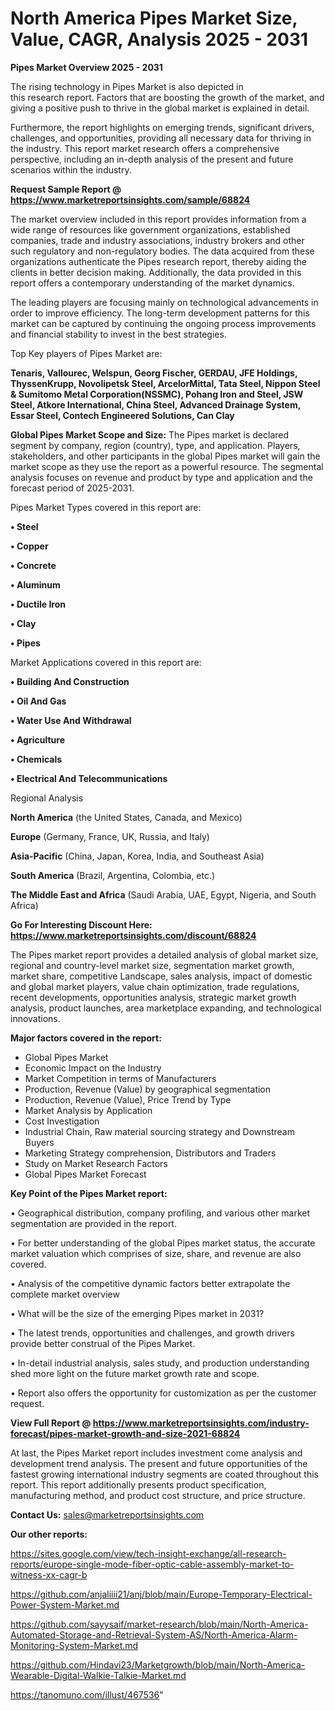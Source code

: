 # North America Pipes Market Size, Value, CAGR, Analysis 2025 - 2031

<Strong> Pipes Market Overview 2025 - 2031</strong>

The rising technology in Pipes Market is also depicted in this research report. Factors that are boosting the growth of the market, and giving a positive push to thrive in the global market is explained in detail.

Furthermore, the report highlights on emerging trends, significant drivers, challenges, and opportunities, providing all necessary data for thriving in the industry. This report market research offers a comprehensive perspective, including an in-depth analysis of the present and future scenarios within the industry.

<strong>Request Sample Report @ <a href=https://www.marketreportsinsights.com/sample/68824>https://www.marketreportsinsights.com/sample/68824</a></strong>

The market overview included in this report provides information from a wide range of resources like government organizations, established companies, trade and industry associations, industry brokers and other such regulatory and non-regulatory bodies. The data acquired from these organizations authenticate the Pipes research report, thereby aiding the clients in better decision making. Additionally, the data provided in this report offers a contemporary understanding of the market dynamics.

The leading players are focusing mainly on technological advancements in order to improve efficiency. The long-term development patterns for this market can be captured by continuing the ongoing process improvements and financial stability to invest in the best strategies.

Top Key players of Pipes Market are:

<strong>Tenaris, Vallourec, Welspun, Georg Fischer, GERDAU, JFE Holdings, ThyssenKrupp, Novolipetsk Steel, ArcelorMittal, Tata Steel, Nippon Steel & Sumitomo Metal Corporation(NSSMC), Pohang Iron and Steel, JSW Steel, Atkore International, China Steel, Advanced Drainage System, Essar Steel, Contech Engineered Solutions, Can Clay</strong>

<strong><b>Global Pipes Market Scope and Size:</b></strong>
The Pipes market is declared segment by company, region (country), type, and application. Players, stakeholders, and other participants in the global Pipes market will gain the market scope as they use the report as a powerful resource. The segmental analysis focuses on revenue and product by type and application and the forecast period of 2025-2031.

Pipes Market Types covered in this report are:

<strong>• Steel

• Copper

• Concrete

• Aluminum

• Ductile Iron

• Clay

• Pipes</strong>

Market Applications covered in this report are:

<strong>• Building And Construction

• Oil And Gas

• Water Use And Withdrawal

• Agriculture

• Chemicals

• Electrical And Telecommunications</strong> 

Regional Analysis

<strong>North America</strong> (the United States, Canada, and Mexico)

<strong>Europe</strong> (Germany, France, UK, Russia, and Italy)

<strong>Asia-Pacific</strong> (China, Japan, Korea, India, and Southeast Asia)

<strong>South America</strong> (Brazil, Argentina, Colombia, etc.)

<strong>The Middle East and Africa</strong> (Saudi Arabia, UAE, Egypt, Nigeria, and South Africa)

<strong>Go For Interesting Discount Here: <a href=https://www.marketreportsinsights.com/discount/68824>https://www.marketreportsinsights.com/discount/68824</a></strong>

The Pipes market report provides a detailed analysis of global market size, regional and country-level market size, segmentation market growth, market share, competitive Landscape, sales analysis, impact of domestic and global market players, value chain optimization, trade regulations, recent developments, opportunities analysis, strategic market growth analysis, product launches, area marketplace expanding, and technological innovations.

<strong><b>Major factors covered in the report:</b></strong>
<ul>
  <li>Global Pipes Market </li>
  <li>Economic Impact on the Industry</li>
  <li>Market Competition in terms of Manufacturers</li>
  <li>Production, Revenue (Value) by geographical segmentation</li>
  <li>Production, Revenue (Value), Price Trend by Type</li>
  <li>Market Analysis by Application</li>
  <li>Cost Investigation</li>
  <li>Industrial Chain, Raw material sourcing strategy and Downstream Buyers</li>
  <li>Marketing Strategy comprehension, Distributors and Traders</li>
  <li>Study on Market Research Factors</li>
  <li>Global Pipes Market Forecast</li>
</ul>

<strong><b>Key Point of the Pipes Market report:</b></strong>

• Geographical distribution, company profiling, and various other market segmentation are provided in the report.

• For better understanding of the global Pipes market status, the accurate market valuation which comprises of size, share, and revenue are also covered.

• Analysis of the competitive dynamic factors better extrapolate the complete market overview

• What will be the size of the emerging Pipes market in 2031?

• The latest trends, opportunities and challenges, and growth drivers provide better construal of the Pipes Market.

• In-detail industrial analysis, sales study, and production understanding shed more light on the future market growth rate and scope.

• Report also offers the opportunity for customization as per the customer request.

<strong><b>View Full Report @ <a href=https://www.marketreportsinsights.com/industry-forecast/pipes-market-growth-and-size-2021-68824>https://www.marketreportsinsights.com/industry-forecast/pipes-market-growth-and-size-2021-68824</a></b></strong>


At last, the Pipes Market report includes investment come analysis and development trend analysis. The present and future opportunities of the fastest growing international industry segments are coated throughout this report. This report additionally presents product specification, manufacturing method, and product cost structure, and price structure.

<strong>Contact Us:</strong>
sales@marketreportsinsights.com

<strong>Our other reports:</strong>

<a href=https://sites.google.com/view/tech-insight-exchange/all-research-reports/europe-single-mode-fiber-optic-cable-assembly-market-to-witness-xx-cagr-b>https://sites.google.com/view/tech-insight-exchange/all-research-reports/europe-single-mode-fiber-optic-cable-assembly-market-to-witness-xx-cagr-b</a>

<a href=https://github.com/anjaliiii21/anj/blob/main/Europe-Temporary-Electrical-Power-System-Market.md>https://github.com/anjaliiii21/anj/blob/main/Europe-Temporary-Electrical-Power-System-Market.md</a>

<a href=https://github.com/sayysaif/market-research/blob/main/North-America-Automated-Storage-and-Retrieval-System-AS/North-America-Alarm-Monitoring-System-Market.md>https://github.com/sayysaif/market-research/blob/main/North-America-Automated-Storage-and-Retrieval-System-AS/North-America-Alarm-Monitoring-System-Market.md</a>

<a href=https://github.com/Hindavi23/Marketgrowth/blob/main/North-America-Wearable-Digital-Walkie-Talkie-Market.md>https://github.com/Hindavi23/Marketgrowth/blob/main/North-America-Wearable-Digital-Walkie-Talkie-Market.md</a>

<a href=https://tanomuno.com/illust/467536>https://tanomuno.com/illust/467536</a>"
